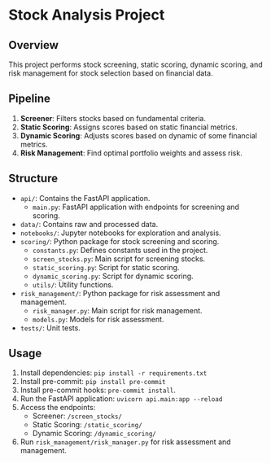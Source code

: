 # Stock Analysis Project

## Overview

This project performs stock screening, static scoring, dynamic scoring,
and risk management for stock selection based on financial data.

## Pipeline

1.  **Screener**: Filters stocks based on fundamental criteria.
2.  **Static Scoring**: Assigns scores based on static financial metrics.
3.  **Dynamic Scoring**: Adjusts scores based on dynamic of some financial metrics.
4.  **Risk Management**: Find optimal portfolio weights and assess risk.

## Structure

-   `api/`: Contains the FastAPI application.
    -   `main.py`: FastAPI application with endpoints for screening and scoring.
-   `data/`: Contains raw and processed data.
-   `notebooks/`: Jupyter notebooks for exploration and analysis.
-   `scoring/`: Python package for stock screening and scoring.
    -   `constants.py`: Defines constants used in the project.
    -   `screen_stocks.py`: Main script for screening stocks.
    -   `static_scoring.py`: Script for static scoring.
    -   `dynamic_scoring.py`: Script for dynamic scoring.
    -   `utils/`: Utility functions.
-   `risk_management/`: Python package for risk assessment and management.
    -   `risk_manager.py`: Main script for risk management.
    -   `models.py`: Models for risk assessment.
-   `tests/`: Unit tests.

## Usage

1.  Install dependencies: `pip install -r requirements.txt`
2.  Install pre-commit: `pip install pre-commit`
3.  Install pre-commit hooks: `pre-commit install`.
4.  Run the FastAPI application: `uvicorn api.main:app --reload`
5.  Access the endpoints:
    -   Screener: `/screen_stocks/`
    -   Static Scoring: `/static_scoring/`
    -   Dynamic Scoring: `/dynamic_scoring/`
6.  Run `risk_management/risk_manager.py` for risk assessment and management.
